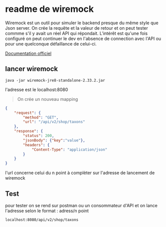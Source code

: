 # readme de wiremock

Wiremock est un outil pour simuler le backend presque du même style que Json server. On crée la requête et la valeur de retour et on peut tester commme s'il y avait un réel API qui répondait. L'intérêt est qu'une fois configuré on peut continuer le dev en l'absence de connection avec l'API ou pour une quelconque défaillance de celui-ci.

[Documentation officiel](#https://wiremock.org/docs/running-standalone/)

## lancer wiremock

```shell
java -jar wiremock-jre8-standalone-2.33.2.jar
```

l'adresse est le localhost:8080

> On crée un nouveau mapping

```json
{
    "request": {
        "method": "GET",
        "url": "/api/v2/shop/taxons"
    },
    "response": {
        "status": 200,
        "jsonBody": {"key":"value"},
        "headers": {
            "Content-Type": "application/json"
        }
    }
}
```

l'url concerne celui du n point à complèter sur l'adresse de lancement de wiremock

## Test

pour tester on se rend sur postman ou un consommateur d'API et on lance l'adresse selon le format : adress/n point

```
localhost:8080/api/v2/shop/taxons
```
